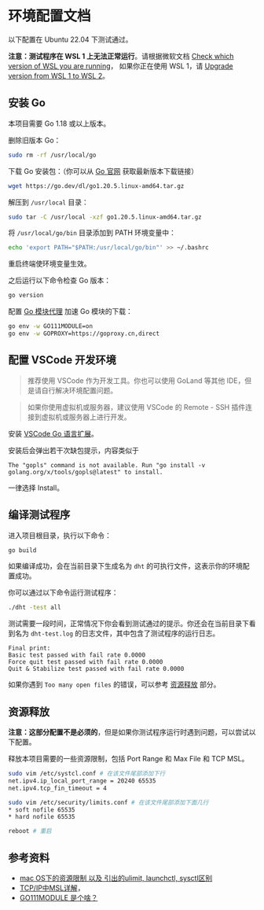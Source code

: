 # 环境配置文档

以下配置在 Ubuntu 22.04 下测试通过。

**注意：测试程序在 WSL 1 上无法正常运行**。请根据微软文档 [Check which version of WSL you are running](https://learn.microsoft.com/en-us/windows/wsl/install#check-which-version-of-wsl-you-are-running)，
如果你正在使用 WSL 1，请 [Upgrade version from WSL 1 to WSL 2](https://learn.microsoft.com/en-us/windows/wsl/install#upgrade-version-from-wsl-1-to-wsl-2)。

## 安装 Go

本项目需要 Go 1.18 或以上版本。

删除旧版本 Go：

```bash
sudo rm -rf /usr/local/go
```

下载 Go 安装包：（你可以从 [Go 官网](https://go.dev/dl/) 获取最新版本下载链接）

```bash
wget https://go.dev/dl/go1.20.5.linux-amd64.tar.gz
```

解压到 `/usr/local` 目录：

```bash
sudo tar -C /usr/local -xzf go1.20.5.linux-amd64.tar.gz
```

将 `/usr/local/go/bin` 目录添加到 PATH 环境变量中：

```bash
echo 'export PATH="$PATH:/usr/local/go/bin"' >> ~/.bashrc
```

重启终端使环境变量生效。

之后运行以下命令检查 Go 版本：

```bash
go version
```

配置 [Go 模块代理](https://goproxy.cn/) 加速 Go 模块的下载：

```bash
go env -w GO111MODULE=on
go env -w GOPROXY=https://goproxy.cn,direct
```

## 配置 VSCode 开发环境

> 推荐使用 VSCode 作为开发工具。你也可以使用 GoLand 等其他 IDE，但是请自行解决环境配置问题。

> 如果你使用虚拟机或服务器，建议使用 VSCode 的 Remote - SSH 插件连接到虚拟机或服务器上进行开发。

安装 [VSCode Go 语言扩展](https://marketplace.visualstudio.com/items?itemName=golang.go)。

安装后会弹出若干次缺包提示，内容类似于

```plain
The "gopls" command is not available. Run "go install -v golang.org/x/tools/gopls@latest" to install.
```

一律选择 Install。

## 编译测试程序

进入项目根目录，执行以下命令：

```bash
go build
```

如果编译成功，会在当前目录下生成名为 `dht` 的可执行文件，这表示你的环境配置成功。

你可以通过以下命令运行测试程序：

```bash
./dht -test all
```

测试需要一段时间，正常情况下你会看到测试通过的提示。你还会在当前目录下看到名为 `dht-test.log` 的日志文件，其中包含了测试程序的运行日志。

```plain
Final print:
Basic test passed with fail rate 0.0000
Force quit test passed with fail rate 0.0000
Quit & Stabilize test passed with fail rate 0.0000
```

如果你遇到 `Too many open files` 的错误，可以参考 [资源释放](#资源释放) 部分。

## 资源释放

**注意：这部分配置不是必须的**，但是如果你测试程序运行时遇到问题，可以尝试以下配置。

释放本项⽬需要的⼀些资源限制，包括 Port Range 和 Max File 和 TCP MSL。

```bash
sudo vim /etc/systcl.conf # 在该⽂件尾部添加下⾏
net.ipv4.ip_local_port_range = 20240 65535
net.ipv4.tcp_fin_timeout = 4
```

```bash
sudo vim /etc/security/limits.conf # 在该⽂件尾部添加下⾯⼏⾏
* soft nofile 65535
* hard nofile 65535
```

```bash
reboot # 重启
```

## 参考资料

- [mac OS下的资源限制 以及 引出的ulimit, launchctl, sysctl区别](https://blog.csdn.net/Lockheed_Hong/article/details/75258600)
- [TCP/IP中MSL详解](https://blog.51cto.com/u_10706198/1775555)，
- [GO111MODULE 是个啥？](https://zhuanlan.zhihu.com/p/374372749)

